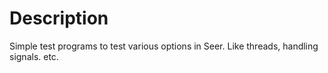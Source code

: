 Description
===========

Simple test programs to test various options in Seer.
Like threads, handling signals. etc.

